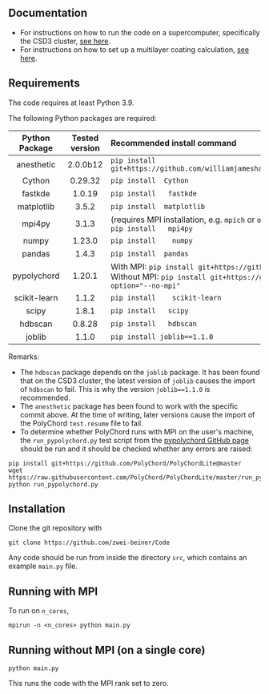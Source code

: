 ## Documentation

- For instructions on how to run the code on a supercomputer, specifically the CSD3 cluster, [see here](https://github.com/zwei-beiner/Code/blob/master/docs/supercomputer_instructions.md).
- For instructions on how to set up a multilayer coating calculation, [see here](https://github.com/zwei-beiner/Code/blob/master/docs/user_manual.md).

## Requirements

The code requires at least Python 3.9.

The following Python packages are required:

| Python Package | Tested version | Recommended install command                                                                                                                                                                    |
|:--------------:|:--------------:|:-----------------------------------------------------------------------------------------------------------------------------------------------------------------------------------------------|
|   anesthetic   |    2.0.0b12    | `pip install git+https://github.com/williamjameshandley/anesthetic@fdf6599a3f4cc76ea60d65f4cd7503f9e0bcee63`                                                                                   |
|     Cython     |    0.29.32     | `pip install  Cython`                                                                                                                                                                          |
|    fastkde     |     1.0.19     | `pip install   fastkde`                                                                                                                                                                        |
|   matplotlib   |     3.5.2      | `pip install  matplotlib`                                                                                                                                                                      |
|     mpi4py     |     3.1.3      | (requires MPI installation, e.g. `mpich` or `openmpi`)<br/>`pip install   mpi4py`                                                                                                              |
|     numpy      |     1.23.0     | `pip install    numpy`                                                                                                                                                                         |
|     pandas     |     1.4.3      | `pip install  pandas`                                                                                                                                                                          |
|  pypolychord   |     1.20.1     | With MPI: `pip install git+https://github.com/PolyChord/PolyChordLite@master` <br/>Without MPI: `pip install git+https://github.com/PolyChord/PolyChordLite@master --global-option="--no-mpi"` |
|  scikit-learn  |     1.1.2      | `pip install    scikit-learn`                                                                                                                                                                  |
|     scipy      |     1.8.1      | `pip install   scipy`                                                                                                                                                                          |
|    hdbscan     |     0.8.28     | `pip install   hdbscan`                                                                                                                                                                        |
| joblib         |     1.1.0      | `pip install joblib==1.1.0`                                                                                                                                                                    |

Remarks:
- The `hdbscan` package depends on the `joblib` package. It has been found that on the CSD3 cluster, the latest version of `joblib` causes the import of `hdbscan` to fail. This is why the version `joblib==1.1.0` is recommended.
- The `anesthetic` package has been found to work with the specific commit above. At the time of writing, later versions cause the import of the PolyChord `test.resume` file to fail.
- To determine whether PolyChord runs with MPI on the user's machine, the `run_pypolychord.py` test script from the [pypolychord GitHub page](https://github.com/PolyChord/PolyChordLite) should be run and it should be checked whether any errors are raised:
```shell
pip install git+https://github.com/PolyChord/PolyChordLite@master
wget https://raw.githubusercontent.com/PolyChord/PolyChordLite/master/run_pypolychord.py
python run_pypolychord.py
```

## Installation 

Clone the git repository with

```shell
git clone https://github.com/zwei-beiner/Code
```

Any code should be run from inside the directory `src`, which contains an example `main.py` file. 

## Running with MPI

To run on `n_cores`, 

```shell
mpirun -n <n_cores> python main.py
```

## Running without MPI (on a single core)

```shell
python main.py
```

 This runs the code with the MPI rank set to zero.


